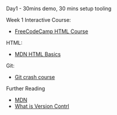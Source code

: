 Day1 - 30mins demo, 30 mins setup tooling

Week 1 Interactive Course:
- [FreeCodeCamp HTML Course](https://www.freecodecamp.org/learn/responsive-web-design/#basic-html-and-html5)

HTML:
- [MDN HTML Basics](https://developer.mozilla.org/en-US/docs/Learn/HTML/Introduction_to_HTML/Getting_started)

Git:
- [Git crash course](https://www.freecodecamp.org/news/learn-the-basics-of-git-in-under-10-minutes-da548267cc91/)

Further Reading
- [MDN](https://developer.mozilla.org/en-US/)
- [What is Version Contrl](https://www.atlassian.com/git/tutorials/what-is-version-control) 